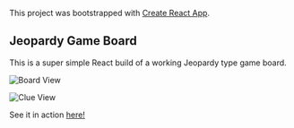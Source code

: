 This project was bootstrapped with [Create React App](https://github.com/facebook/create-react-app).

## Jeopardy Game Board

This is a super simple React build of a working Jeopardy type game board.

![Board View](http://bennettsportfolio.com/projects/jgrab1.png)

![Clue View](http://bennettsportfolio.com/projects/jgrab2.png)

See it in action [here!](http://bennettsportfolio.com/projects/jgame)